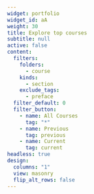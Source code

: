 ```yaml
---
widget: portfolio
widget_id: aA
weight: 30
title: Explore top courses
subtitle: null
active: false
content:
  filters:
    folders:
      - course
    kinds:
      - section
    exclude_tags:
      - preface
  filter_default: 0
  filter_button:
    - name: All Courses
      tag: "*"
    - name: Previous
      tag: previous
    - name: Current
      tag: current
headless: true
design:
  columns: "1"
  view: masonry
  flip_alt_rows: false
---
```

